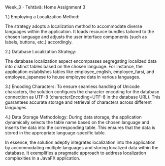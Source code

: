 Week_3 - Tehtävä: Home Assignment 3

1.) Employing a Localization Method:

The strategy adopts a localization method to accommodate diverse languages within the application. It loads resource bundles tailored to the chosen language and adjusts the user interface components (such as labels, buttons, etc.) accordingly.

2.) Database Localization Strategy:

The database localization aspect encompasses segregating localized data into distinct tables based on the chosen language. For instance, the application establishes tables like employee_english, employee_farsi, and employee_japanese to house employee data in various languages.

3.) Encoding Characters:
To ensure seamless handling of Unicode characters, the solution configures the character encoding for the database connection as UTF-8 (characterEncoding=UTF-8 in the database URL). This guarantees accurate storage and retrieval of characters across different languages.

4.) Data Storage Methodology:
During data storage, the application dynamically selects the table name based on the chosen language and inserts the data into the corresponding table. This ensures that the data is stored in the appropriate language-specific table.

In essence, the solution adeptly integrates localization into the application by accommodating multiple languages and storing localized data within the database. It exemplifies a pragmatic approach to address localization complexities in a JavaFX application.